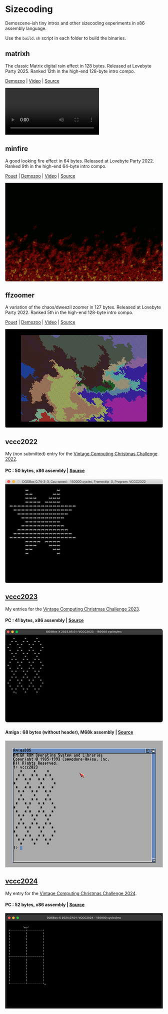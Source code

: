 # Sizecoding

Demoscene-ish tiny intros and other sizecoding experiments in x86 assembly language.

Use the `build.sh` script in each folder to build the binaries.

## matrixh

The classic Matrix digital rain effect in 128 bytes. Released at Lovebyte Party 2025. Ranked 12th in the high-end 128-byte intro compo.

[Demozoo](https://demozoo.org/productions/367739/) | [Video](matrixh/matrixh.mp4) | [Source](matrixh/v2.asm)

![video](matrixh/matrixh.mp4)

## minfire

A good looking fire effect in 64 bytes. Released at Lovebyte Party 2022. Ranked 9th in the high-end 64-byte intro compo.

[Pouet](https://www.pouet.net/prod.php?which=90974) | [Demozoo](https://demozoo.org/productions/305327/) | [Video](https://github.com/xeleh/sizecoding/raw/main/minfire/minfire.mp4) | [Source](https://github.com/xeleh/sizecoding/blob/main/minfire/minfire.asm)

![screenshot](https://github.com/xeleh/sizecoding/blob/main/minfire/minfire.png)

## ffzoomer

A variation of the chaos/dweezil zoomer in 127 bytes. Released at Lovebyte Party 2022. Ranked 5th in the high-end 128-byte intro compo.

[Pouet](https://www.pouet.net/prod.php?which=90976) | [Demozoo](https://demozoo.org/productions/305356/) | [Video](https://github.com/xeleh/sizecoding/raw/main/ffzoomer/ffzoomer.mp4) | [Source](https://github.com/xeleh/sizecoding/blob/main/ffzoomer/ffzoomer.asm)

![screenshot](https://github.com/xeleh/sizecoding/blob/main/ffzoomer/ffzoomer.png)

## vccc2022

My (non submitted) entry for the [Vintage Computing Christmas Challenge 2022](https://logiker.com/Vintage-Computing-Christmas-Challenge-2022).

#### PC : 50 bytes, x86 assembly | [Source](vccc2022/v7.asm)

![screenshot](vccc2022/screenshot.png)

## [vccc2023](vccc2023)

My entries for the [Vintage Computing Christmas Challenge 2023](https://logiker.com/Vintage-Computing-Christmas-Challenge-2023).

#### PC : 41 bytes, x86 assembly | [Source](vccc2023/x86/v5.asm)

![screenshot](vccc2023/x86/result.png)

#### Amiga : 68 bytes (without header), M68k assembly | [Source](vccc2023/amiga/v4.s)

![screenshot](vccc2023/amiga/result.png)

## [vccc2024](vccc2024)

My entry for the [Vintage Computing Christmas Challenge 2024](https://logiker.com/Vintage-Computing-Christmas-Challenge-2024).

#### PC : 52 bytes, x86 assembly | [Source](vccc2024/v5.asm)

![screenshot](vccc2024/result.png)
